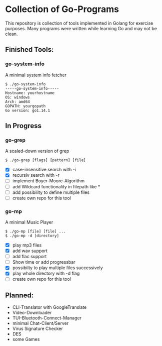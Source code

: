 # Collection of Go-Programs
This repository is collection of tools implemented in Golang for exercise purposes. 
Many programs were written while learning Go and may not be clean. 

## Finished Tools:
### go-system-info
A minimal system info fetcher
```
$ ./go-system-info
-----go-system-info-----
Hostname: yourhostname
OS: windows
Arch: amd64
GOPATH: yourgopath
Go version: go1.14.1
```

## In Progress
### go-grep
A scaled-down version of grep
```
$ ./go-grep [flags] [pattern] [file]
```
- [x] case-insensitive search with -i
- [x] recursiv search with -r
- [ ] implement Boyer-Moore-Algorithm
- [ ] add Wildcard functionality in filepath like *
- [ ] add possibility to define multiple files
- [ ] create own repo for this tool

### go-mp
A minimal Music Player
```
$ ./go-mp [file] [file] ...
$ ./go-mp -d [directory]
```
- [x] play mp3 files
- [x] add wav support
- [ ] add flac support
- [ ] Show time or add progressbar
- [x] possibilty to play multiple files successively
- [x] play whole directory with -d flag 
- [ ] create own repo for this tool

## Planned:
- CLI-Translator with GoogleTranslate
- Video-Downloader
- TUI-Bluetooth-Connect-Manager
- minimal Chat-Client/Server
- Virus Signature Checker
- DES
- some Games
